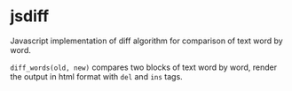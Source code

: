 jsdiff
======

Javascript implementation of diff algorithm for comparison of text word by word.

`diff_words(old, new)` compares two blocks of text word by word, render the output in html format with `del` and `ins` tags.
